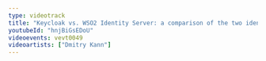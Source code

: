 ```yaml
---
type: videotrack
title: "Keycloak vs. WSO2 Identity Server: a comparison of the two identity servers"
youtubeId: "hnjBiGsEDoU"
videoevents: vevt0049
videoartists: ["Dmitry Kann"]
---
```

